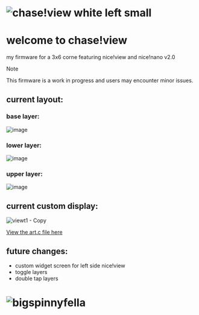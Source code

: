 # ![chase!view white left small](https://github.com/chase-hunter/zmk-config-chaseview/assets/122387925/3ed65cb8-aaa9-4b03-b188-99b72787ac76)

# welcome to chase!view

my firmware for a 3x6 corne featuring nice!view and nice!nano v2.0 

> [!NOTE]
> This firmware is a work in progress and users may encounter minor issues.

## current layout:

### base layer:
![image](https://github.com/chase-hunter/zmk-config-chaseview/assets/122387925/c8bcaa47-44b9-49fe-b00f-5de055b4fb9c)

### lower layer:
![image](https://github.com/chase-hunter/zmk-config-chaseview/assets/122387925/62cd67b6-282e-4f77-9b77-82a7988e3503)

### upper layer:
![image](https://github.com/chase-hunter/zmk-config-chaseview/assets/122387925/bc33a451-ffdb-4273-86e8-e003424b1c4c)

## current custom display:

![viewt1 - Copy](https://github.com/chase-hunter/zmk-config-chaseview/assets/122387925/df7b4391-176f-44f7-9c75-fa8c0289c627)

[View the art.c file here](https://github.com/chase-hunter/zmk/blob/fbc22d863072525c8f2ad120886aa6030351a75b/app/boards/shields/nice_view/widgets/art.c#L231-L341)

## future changes:
- custom widget screen for left side nice!view
- toggle layers
- double tap layers



# ![bigspinnyfella](https://github.com/chase-hunter/zmk-config-chaseview/assets/122387925/a76f23eb-b24e-4258-8a24-4838a0a6ac37)

